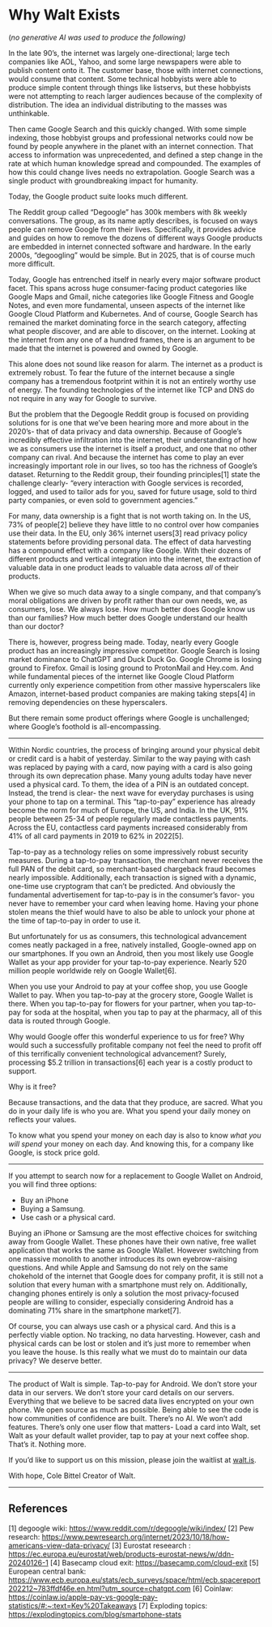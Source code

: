 # Why Walt Exists
(*no generative AI was used to produce the following)*

In the late 90’s, the internet was largely one-directional; large tech companies like AOL, Yahoo, and some large newspapers were able to publish content onto it. The customer base, those with internet connections, would consume that content. Some technical hobbyists were able to produce simple content through things like listservs, but these hobbyists were not attempting to reach larger audiences because of the complexity of distribution. The idea an individual distributing to the masses was unthinkable.

Then came Google Search and this quickly changed. With some simple indexing, those hobbyist groups and professional networks could now be found by people anywhere in the planet with an internet connection. That access to information was unprecedented, and defined a step change in the rate at which human knowledge spread and compounded. The examples of how this could change lives needs no extrapolation. Google Search was a single product with groundbreaking impact for humanity.

Today, the Google product suite looks much different.

The Reddit group called “Degoogle” has 300k members with 8k weekly conversations. The group, as its name aptly describes, is focused on ways people can remove Google from their lives. Specifically, it provides advice and guides on how to remove the dozens of different ways Google products are embedded in internet connected software and hardware. In the early 2000s, “degoogling” would be simple. But in 2025, that is of course much more difficult.

Today, Google has entrenched itself in nearly every major software product facet. This spans across huge consumer-facing product categories like Google Maps and Gmail, niche categories like Google Fitness and Google Notes,  and even more fundamental, unseen aspects of the internet like Google Cloud Platform and Kubernetes. And of course, Google Search has remained the market dominating force in the search category, affecting what people discover, and are able to discover, on the internet.
Looking at the internet from any one of a hundred frames, there is an argument to be made that the internet is powered and owned by Google.

This alone does not sound like reason for alarm. The internet as a product is extremely robust. To fear the future of the internet because a single company has a tremendous footprint within it is not an entirely worthy use of energy. The founding technologies of the internet like TCP and DNS do not require in any way for Google to survive.

But the problem that the Degoogle Reddit group is focused on providing solutions for is one that we’ve been hearing more and more about in the 2020’s- that of data privacy and data ownership.
Because of Google’s incredibly effective infiltration into the internet, their understanding of how we as consumers use the internet is itself a product, and one that no other company can rival. And because the internet has come to play an ever increasingly important role in our lives, so too has the richness of Google’s dataset. Returning to the Reddit group, their founding principles[1] state the challenge clearly- “every interaction with Google services is recorded, logged, and used to tailor ads for you, saved for future usage, sold to third party companies, or even sold to government agencies.”

For many, data ownership is a fight that is not worth taking on. In the US, 73% of people[2] believe they have little to no control over how companies use their data. In the EU, only 36% internet users[3] read privacy policy statements before providing personal data. The effect of data harvesting has a compound effect with a company like Google. With their dozens of different products and vertical integration into the internet, the extraction of valuable data in one product leads to valuable data across *all* of their products.

When we give so much data away to a single company, and that company’s moral obligations are driven by profit rather than our own needs, we, as consumers, lose. We always lose.
How much better does Google know us than our families? How much better does Google understand our health than our doctor?

There is, however, progress being made. Today, nearly every Google product has an increasingly impressive competitor. Google Search is losing market dominance to ChatGPT and Duck Duck Go. Google Chrome is losing ground to Firefox. Gmail is losing ground to ProtonMail and Hey.com. And while fundamental pieces of the internet like Google Cloud Platform currently only experience competition from other massive hyperscalers like Amazon, internet-based product companies are making taking steps[4] in removing dependencies on these hyperscalers.

But there remain some product offerings where Google is unchallenged; where Google’s foothold is all-encompassing.


----------

Within Nordic countries, the process of bringing around your physical debit or credit card is a habit of yesterday. Similar to the way paying with cash was replaced by paying with a card, now paying with a card is also going through its own deprecation phase. Many young adults today have never used a physical card. To them, the idea of a PIN is an outdated concept.
Instead, the trend is clear- the next wave for everyday purchases is using your phone to tap on a terminal. This “tap-to-pay” experience has already become the norm for much of Europe, the US, and India. In the UK, 91% people between 25-34 of people regularly made contactless payments. Across the EU, contactless card payments increased considerably from 41% of all card payments in 2019 to 62% in 2022[5].

Tap-to-pay as a technology relies on some impressively robust security measures. During a tap-to-pay transaction, the merchant never receives the full PAN of the debit card, so merchant-based chargeback fraud becomes nearly impossible. Additionally, each transaction is signed with a dynamic, one-time use cryptogram that can’t be predicted. And obviously the fundamental advertisement for tap-to-pay is in the consumer’s favor- you never have to remember your card when leaving home. Having your phone stolen means the thief would have to also be able to unlock your phone at the time of tap-to-pay in order to use it.

But unfortunately for us as consumers, this technological advancement comes neatly packaged in a free, natively installed, Google-owned app on our smartphones.
If you own an Android, then you most likely use Google Wallet as your app provider for your tap-to-pay experience. Nearly 520 million people worldwide rely on Google Wallet[6].

When you use your Android to pay at your coffee shop, you use Google Wallet to pay. When you tap-to-pay at the grocery store, Google Wallet is there. When you tap-to-pay for flowers for your partner, when you tap-to-pay for soda at the hospital, when you tap to pay at the pharmacy, all of this data is routed through Google.

Why would Google offer this wonderful experience to us for free? Why would such a successfully profitable company not feel the need to profit off of this terrifically convenient technological advancement? Surely, processing $5.2 trillion in transactions[6] each year is a costly product to support.

Why is it free?

Because transactions, and the data that they produce, are sacred.
What you do in your daily life is who you are.
What you spend your daily money on reflects your values.

To know what you spend your money on each day is also to know *what you will spend* your money on each day. And knowing this, for a company like Google, is stock price gold.


----------

If you attempt to search now for a replacement to Google Wallet on Android, you will find three options:

- Buy an iPhone
- Buying a Samsung.
- Use cash or a physical card.

Buying an iPhone or Samsung are the most effective choices for switching away from Google Wallet. These phones have their own native, free wallet application that works the same as Google Wallet. However switching from one massive monolith to another introduces its own eyebrow-raising questions. And while Apple and Samsung do not rely on the same chokehold of the internet that Google does for company profit, it is still not a solution that every human with a smartphone must rely on. Additionally, changing phones entirely is only a solution the most privacy-focused people are willing to consider, especially considering Android has a dominating 71% share in the smartphone market[7].

Of course, you can always use cash or a physical card. And this is a perfectly viable option. No tracking, no data harvesting. However, cash and physical cards can be lost or stolen and it’s just more to remember when you leave the house. Is this really what we must do to maintain our data privacy?
We deserve better.


----------

The product of Walt is simple. Tap-to-pay for Android.
We don’t store your data in our servers. We don’t store your card details on our servers. Everything that we believe to be sacred data lives encrypted on your own phone.
We open source as much as possible. Being able to see the code is how communities of confidence are built.
There’s no AI. We won’t add features. There’s only one user flow that matters- Load a card into Walt, set Walt as your default wallet provider, tap to pay at your next coffee shop.
That’s it. Nothing more.

If you’d like to support us on this mission, please join the waitlist at [walt.is](https://walt.is/).

With hope,
Cole Bittel
Creator of Walt.


----------
## References

[1] degoogle wiki: https://www.reddit.com/r/degoogle/wiki/index/
[2] Pew research: https://www.pewresearch.org/internet/2023/10/18/how-americans-view-data-privacy/
[3]  Eurostat reseearch : https://ec.europa.eu/eurostat/web/products-eurostat-news/w/ddn-20240126-1
[4] Basecamp cloud exit: https://basecamp.com/cloud-exit
[5] European central bank: https://www.ecb.europa.eu/stats/ecb_surveys/space/html/ecb.spacereport202212~783ffdf46e.en.html?utm_source=chatgpt.com
[6] Coinlaw: https://coinlaw.io/apple-pay-vs-google-pay-statistics/#:~:text=Key%20Takeaways
[7] Exploding topics: https://explodingtopics.com/blog/smartphone-stats

